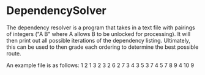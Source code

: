 # DependencySolver
The dependency resolver is a program that takes in a text file with pairings of integers ("A B" where A allows B to be unlocked for processing). It will then print out all possible iterations of the dependency listing. Ultimately, this can be used to then grade each ordering to determine the best possible route. 

An example file is as follows:
1 2
1 3
2 3
2 6
2 7
3 4
3 5
3 7
4 5
7 8
9 4
10 9
